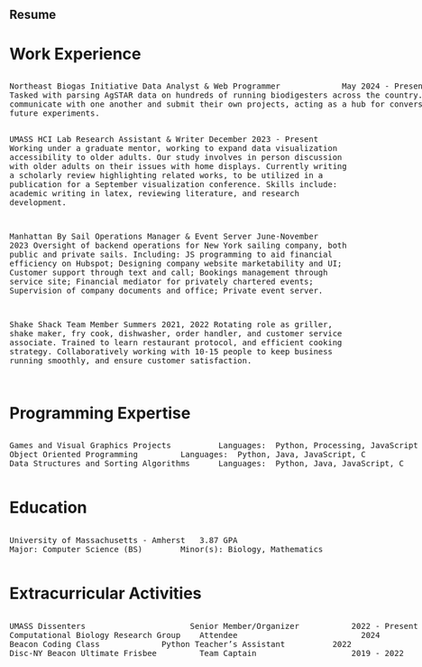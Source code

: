 
## Resume

<!-- div style="text-align: center;">
      <img src="https://github.com/Henry-WK/henry-wk.github.io/assets/152219380/644743a4-1010-45ad-83ec-152d4a763922" height="800" width ="1000">
</div !-->

# Work Experience	
<div style="width:800px;overflow:auto">
<pre>
Northeast Biogas Initiative	Data Analyst & Web Programmer             May 2024 - Present
Tasked with parsing AgSTAR data on hundreds of running biodigesters across the country. Developing a website for biogas communities to 
communicate with one another and submit their own projects, acting as a hub for conversation as well as an interactive database to educate 
future experiments. 

UMASS HCI Lab         		Research Assistant & Writer                December 2023 - Present
Working under a graduate mentor, working to expand data visualization accessibility to older adults. Our study involves in person discussion 
with older adults on their issues with home displays. Currently writing a scholarly review highlighting related works, to be utilized in a 
publication for a September visualization conference. Skills include: academic writing in latex, reviewing literature, and research development.

Manhattan By Sail			Operations Manager & Event Server           June-November 2023
Oversight of backend operations for New York sailing company, both public and private sails. 
Including: JS programming to aid financial efficiency on Hubspot; Designing company website 
marketability and UI; Customer support through text and call; Bookings management through 
service site; Financial mediator for privately chartered events; Supervision of company 
documents and office; Private event server.

Shake Shack			 Team Member	 			              Summers 2021, 2022
Rotating role as griller, shake maker, fry cook, dishwasher, order handler, and customer service
associate. Trained to learn restaurant protocol, and efficient cooking strategy.  Collaboratively 
working with 10-15 people to keep business running smoothly, and ensure customer 
satisfaction.
</pre>
</div>

# Programming Expertise 
<div style="width:800px;overflow:auto">
<pre>
Games and Visual Graphics Projects			Languages: 	Python, Processing, JavaScript
Object Oriented Programming			Languages:	Python, Java, JavaScript, C
Data Structures and Sorting Algorithms		Languages:	Python, Java, JavaScript, C
</pre>
</div>

# Education
<div style="width:800px;overflow:auto">
<pre>
University of Massachusetts - Amherst	3.87 GPA
Major: Computer Science (BS)		Minor(s): Biology, Mathematics
</pre>
</div>

# Extracurricular Activities
<div style="width:800px;overflow:auto">
<pre>
UMASS Dissenters 				      Senior Member/Organizer 		  	2022 - Present
Computational Biology Research Group	Attendee					      2024
Beacon Coding Class				Python Teacher’s Assistant			2022
Disc-NY Beacon Ultimate Frisbee 		Team Captain 					2019 - 2022
</pre>
</div>
